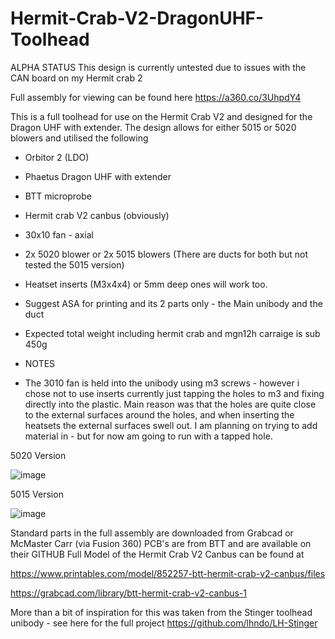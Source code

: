 # Hermit-Crab-V2-DragonUHF-Toolhead
ALPHA STATUS
This design is currently untested due to issues with the CAN board on my Hermit crab 2

Full assembly for viewing can be found here https://a360.co/3UhpdY4

This is a full toolhead for use on the Hermit Crab V2 and designed for the Dragon UHF with extender. The design allows for either 5015 or 5020 blowers and utilised the following
- Orbitor 2 (LDO)
- Phaetus Dragon UHF with extender
- BTT microprobe
- Hermit crab V2 canbus (obviously)
- 30x10 fan - axial
- 2x 5020 blower or 2x 5015 blowers (There are ducts for both but not tested the 5015 version)
- Heatset inserts (M3x4x4) or 5mm deep ones will work too.
- Suggest ASA for printing and its 2 parts only - the Main unibody and the duct 
- Expected total weight including hermit crab and mgn12h carraige is sub 450g

- NOTES
- The 3010 fan is held into the unibody using m3 screws - however i chose not to use inserts currently just tapping the holes to m3 and fixing directly into the plastic. Main reason was that the holes are quite close to the external surfaces around the holes, and when inserting the heatsets the external surfaces swell out. I am planning on trying to add material in - but for now am going to run with a tapped hole.

5020 Version

![image](https://github.com/5teveO/Hermit-Crab-V2-DragonUHF-TH/assets/70500760/da29cf3f-2786-4d94-9ad6-32c925b4316d)

5015 Version

![image](https://github.com/5teveO/Hermit-Crab-V2-DragonUHF-TH/assets/70500760/6758ea2a-cad2-463f-b969-758e05955f98)

Standard parts in the full assembly are downloaded from Grabcad or McMaster Carr (via Fusion 360)
PCB's are from BTT and are available on their GITHUB
Full Model of the Hermit Crab V2 Canbus can be found at

https://www.printables.com/model/852257-btt-hermit-crab-v2-canbus/files

https://grabcad.com/library/btt-hermit-crab-v2-canbus-1

More than a bit of inspiration for this was taken from the Stinger toolhead unibody - see here for the full project https://github.com/lhndo/LH-Stinger

